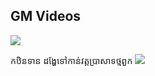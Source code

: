 ## GM Videos

[![](http://img.youtube.com/vi/itCi17q3oic/0.jpg)](http://www.youtube.com/watch?v=itCi17q3oic "Birthday - Part 1")


កឋិនទាន ដង្ហែទៅកាន់វត្តប្រាសាទថ្មពួក
[![](http://img.youtube.com/vi/x52QaVrteMw/0.jpg)](http://www.youtube.com/watch?v=x52QaVrteMw "កឋិនទាន ដង្ហែទៅកាន់វត្តប្រាសាទថ្មពួក")
